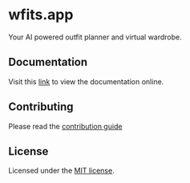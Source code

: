 # wfits.app

Your AI powered outfit planner and virtual wardrobe.

## Documentation

Visit this [link](https://link-to-docs.com) to view the documentation online.

## Contributing

Please read the [contribution guide](/CONTRIBUTING.md)

## License

Licensed under the  [MIT license](/LICENSE).